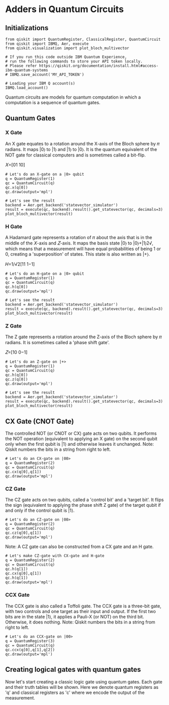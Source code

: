 # Adders in Quantum Circuits

## Initializations

```
from qiskit import QuantumRegister, ClassicalRegister, QuantumCircuit
from qiskit import IBMQ, Aer, execute
from qiskit.visualization import plot_bloch_multivector

# If you run this code outside IBM Quantum Experience,
# run the following commands to store your API token locally.
# Please refer https://qiskit.org/documentation/install.html#access-ibm-quantum-systems
# IBMQ.save_account('MY_API_TOKEN')

# Loading your IBM Q account(s)
IBMQ.load_account()
```

Quantum circuits are models for quantum computation in which a computation is a sequence of quantum gates. 

## Quantum Gates

### X Gate

An X gate equates to a rotation around the X-axis of the Bloch sphere by 𝜋 radians. It maps |0⟩ to |1⟩ and |1⟩ to |0⟩. It is the quantum equivalent of the NOT gate for classical computers and is sometimes called a bit-flip.

𝑋=[01 10]

```
# Let's do an X-gate on a |0> qubit
q = QuantumRegister(1)
qc = QuantumCircuit(q)
qc.x(q[0])
qc.draw(output='mpl')

# Let's see the result
backend = Aer.get_backend('statevector_simulator')
result = execute(qc, backend).result().get_statevector(qc, decimals=3)
plot_bloch_multivector(result)
```

### H Gate

A Hadamard gate represents a rotation of 𝜋 about the axis that is in the middle of the 𝑋-axis and 𝑍-axis. It maps the basis state |0⟩ to |0⟩+|1⟩2√, which means that a measurement will have equal probabilities of being 1 or 0, creating a 'superposition' of states. This state is also written as |+⟩.

𝐻=1/√2[11 1−1]

```
# Let's do an H-gate on a |0> qubit
q = QuantumRegister(1)
qc = QuantumCircuit(q)
qc.h(q[0])
qc.draw(output='mpl')

# Let's see the result
backend = Aer.get_backend('statevector_simulator')
result = execute(qc, backend).result().get_statevector(qc, decimals=3)
plot_bloch_multivector(result)
```

### Z Gate

The Z gate represents a rotation around the Z-axis of the Bloch sphere by 𝜋 radians. It is sometimes called a 'phase shift gate'.

𝑍=[10 0−1]

```
# Let's do an Z-gate on |+>
q = QuantumRegister(1)
qc = QuantumCircuit(q)
qc.h(q[0])
qc.z(q[0])
qc.draw(output='mpl')

# Let's see the result
backend = Aer.get_backend('statevector_simulator')
result = execute(qc, backend).result().get_statevector(qc, decimals=3)
plot_bloch_multivector(result)
```

## CX Gate (CNOT Gate)

The controlled NOT (or CNOT or CX) gate acts on two qubits. It performs the NOT operation (equivalent to applying an X gate) on the second qubit only when the first qubit is |1⟩ and otherwise leaves it unchanged. Note: Qiskit numbers the bits in a string from right to left.

```
# Let's do an CX-gate on |00>
q = QuantumRegister(2)
qc = QuantumCircuit(q)
qc.cx(q[0],q[1])
qc.draw(output='mpl')
```

### CZ Gate

The CZ gate acts on two qubits, called a 'control bit' and a 'target bit'. It flips the sign (equivalent to applying the phase shift Z gate) of the target qubit if and only if the control qubit is |1⟩.

```
# Let's do an CZ-gate on |00>
q = QuantumRegister(2)
qc = QuantumCircuit(q)
qc.cz(q[0],q[1])
qc.draw(output='mpl')
```

Note: A CZ gate can also be constructed from a CX gate and an H gate.

```
# Let's make CZ-gate with CX-gate and H-gate
q = QuantumRegister(2)
qc = QuantumCircuit(q)
qc.h(q[1])
qc.cx(q[0],q[1])
qc.h(q[1])
qc.draw(output='mpl')
```

### CCX Gate

The CCX gate is also called a Toffoli gate. The CCX gate is a three-bit gate, with two controls and one target as their input and output. If the first two bits are in the state |1⟩, it applies a Pauli-X (or NOT) on the third bit. Otherwise, it does nothing. Note: Qiskit numbers the bits in a string from right to left.

```
# Let's do an CCX-gate on |00>
q = QuantumRegister(3)
qc = QuantumCircuit(q)
qc.ccx(q[0],q[1],q[2])
qc.draw(output='mpl')
```

## Creating logical gates with quantum gates

Now let's start creating a classic logic gate using quantum gates. Each gate and their truth tables will be shown. Here we denote quantum registers as 'q' and classical registers as 'c' where we encode the output of the measurement.

